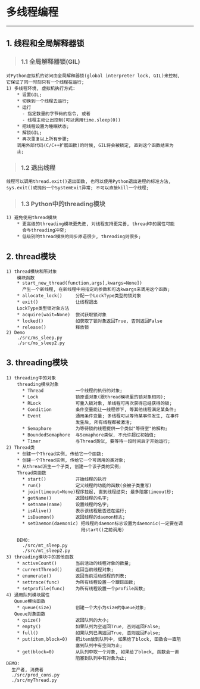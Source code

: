 # **多线程编程**
***


## **1. 线程和全局解释器锁**
> ### **1.1 全局解释器锁(GIL)**
    对Python虚拟机的访问由全局解释器锁(global interpreter lock, GIL)来控制,
    它保证了同一时刻只有一个线程在运行;
    1) 多线程环境, 虚拟机执行方式:
        * 设置GIL;
        * 切换到一个线程去运行;
        * 运行
          - 指定数量的字节码的指令, 或者
          - 线程主动让出控制(可以调用time.sleep(0))
        * 把线程设置为睡眠状态;
        * 解锁GIL;
        * 再次重复以上所有步骤;
        调用外部代码(C/C++扩展函数)的时候, GIL将会被锁定, 直到这个函数结束为
        止;
> ### **1.2 退出线程**
    线程可以调用thread.exit()退出函数, 也可以使用Python退出进程的标准方法,
    sys.exit()或抛出一个SystemExit异常; 不可以直接kill一个线程;
> ### **1.3  Python中的threading模块**
    1) 避免使用thread模块
        * 更高级的threading模块更先进, 对线程支持更完善, thread中的属性可能
          会与threading冲突;
        * 低级别的thread模块的同步原语很少, threading则很多;




## **2. thread模块**
    1) thread模块和所对象
        模块函数
        * start_new_thread(function,args[,kwargs=None])
          产生一个新线程, 在新线程中用指定的参数和可选kwargs来调用这个函数;
        * allocate_lock()     分配一个LockType类型的锁对象
        * exit()              让线程退出
        LockType类型锁对象方法
        * acquire(wait=None)  尝试获取锁对象
        * locked()            如获取了锁对象返回True, 否则返回False
        * release()           释放锁
    2) Demo
        ./src/ms_sleep.py 
        ./src/ms_sleep2.py 



## **3. threading模块**
    1) threading中的对象
        threading模块对象
          * Thread            一个线程的执行的对象;
          * Lock              锁原语对象(跟thread模块里的锁对象相同);
          * RLock             可重入锁对象, 单线程可再次获得已经获得的锁;
          * Condition         条件变量能让一线程停下, 等其他线程满足某条件;
          * Event             通用条件变量; 多线程可以等待某事件发生, 在事件
                              发生后, 所有线程都被激活;
          * Semaphore         为等待锁的线程提供一个类似"等待室"的解构;
          * BoundedSemaphore  与Semaphore类似, 不允许超过初始值;
          * Timer             与Thread类似, 要等待一段时间后才开始运行;
    2) Thread类
        * 创建一个Thread实例, 传给它一个函数;
        * 创建一个Thread实例, 传给它一个可调用的类对象;
        * 从thread派生一个子类, 创建一个该子类的实例;
        Thread类函数
          * start()           开始线程的执行
          * run()             定义线程的功能的函数(会被子类重写)
          * join(timeout=None)程序挂起, 直到线程结束; 最多阻塞timeout秒;
          * getName()         返回线程的名字;
          * setname(name)     设置线程的名字;
          * isAlive()         表示该线程是否还在运行;
          * isDaemon()        返回线程的daemon标志;
          * setDaemon(daemonic) 把线程的daemon标志设置为daemonic(一定要在调
                                用start()之前调用)
        
        DEMO:
          ./src/mt_sleep.py 
          ./src/mt_sleep2.py 
    3) threading模块中的其他函数
        * activeCount()       当前活动的线程对象的数量;
        * currentThread()     返回当前线程对象;
        * enumerate()         返回当前活动线程的列表;
        * settrace(func)      为所有线程设置一个跟踪函数;
        * setprofile(func)    为所有线程设置一个profile函数;
    4) 通用队列模块属性
       Queue模块函数
        * queue(size)         创建一个大小为size的Queue对象;
       Queue对象函数
        * qsize()             返回队列的大小;
        * empty()             如果队列为空返回True, 否则返回False;
        * full()              如果队列已满返回True, 否则返回False;
        * put(item,block=0)   把item放到队列中, 如果给了block, 函数会一直阻
                              塞到队列中有空间为止;
        * get(block=0)        从队列中取一个对象, 如果给了block, 函数会一直 
                              阻塞到队列中有对象为止;
    DEMO:
      生产者, 消费者
      ./src/prod_cons.py 
      ./src/myThread.py
